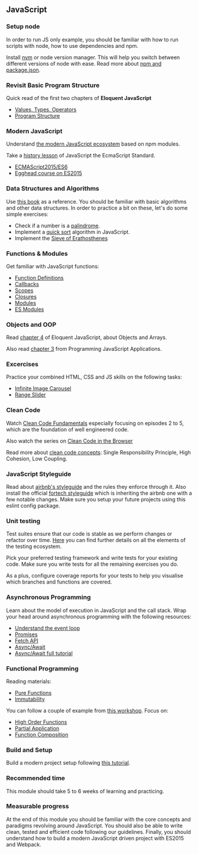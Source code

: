## JavaScript

### Setup node
In order to run JS only example, you should be familiar with how to run scripts with node, how to use dependencies and npm.

Install [nvm](https://github.com/creationix/nvm) or node version manager. This will help you switch between different versions of node with ease. Read more about [npm and package.json](https://www.sitepoint.com/beginners-guide-node-package-manager/).

### Revisit Basic Program Structure
Quick read of the first two chapters of **Eloquent JavaScript**
* [Values, Types, Operators](http://eloquentjavascript.net/01_values.html)
* [Program Structure](http://eloquentjavascript.net/02_program_structure.html)

### Modern JavaScript
Understand [the modern JavaScript ecosystem](https://medium.com/@peterxjang/modern-javascript-explained-for-dinosaurs-f695e9747b70) based on npm modules.

Take a [history lesson](https://auth0.com/blog/a-brief-history-of-javascript/) of JavaScript the EcmaScript Standard.
* [ECMAScript2015/ES6](http://es6-features.org/#Constants)
* [Egghead course on ES2015](https://egghead.io/courses/learn-es6-ecmascript-2015)

### Data Structures and Algorithms
Use [this book](https://github.com/amilajack/reading/blob/master/JavaScript/Learning%20Javascript%20Data%20Structures%20and%20Algorithms.pdf) as a reference. You should be familiar with basic algorithms and other data structures. In order to practice a bit on these, let's do some simple exercises:
* Check if a number is a [palindrome](https://en.wikipedia.org/wiki/Palindrome).
* Implement a [quick sort](https://en.wikipedia.org/wiki/Quicksort) algorithm in JavaScript.
* Implement the [Sieve of Erathosthenes](https://en.wikipedia.org/wiki/Sieve_of_Eratosthenes)

### Functions & Modules
Get familiar with JavaScript functions:
* [Function Definitions](http://eloquentjavascript.net/03_functions.html)
* [Callbacks](https://dev.to/faradayyg/understanding-javascript-callbacks-58i)
* [Scopes](https://scotch.io/tutorials/understanding-scope-in-javascript)
* [Closures](https://medium.freecodecamp.org/lets-learn-javascript-closures-66feb44f6a44)
* [Modules](https://toddmotto.com/mastering-the-module-pattern/)
* [ES Modules](https://hacks.mozilla.org/2018/03/es-modules-a-cartoon-deep-dive/)

### Objects and OOP
Read [chapter 4](http://eloquentjavascript.net/04_data.html) of Eloquent JavaScript, about Objects and Arrays.

Also read [chapter 3](https://github.com/agelessman/MyBooks/blob/master/programming-javascript-applications-eric-elliott(www.ebook-dl.com).pdf) from Programming JavaScript Applications.

### Excercises
Practice your combined HTML, CSS and JS skills on the following tasks:
* [Infinite Image Carousel](https://amazingcarousel.com/examples/jquery-image-carousel-slider-id13/)
* [Range Slider](http://rangeslider.js.org/)

### Clean Code
Watch [Clean Code Fundamentals](https://cleancoders.com/videos/clean-code/fundamentals) especially focusing on episodes 2 to 5, which are the foundation of well engineered code.

Also watch the series on [Clean Code in the Browser](https://cleancoders.com/videos/clean-code-in-the-browser)

Read more about [clean code concepts](https://alistapart.com/article/coding-with-clarity): Single Responsibility Principle, High Cohesion, Low Coupling.

### JavaScript Styleguide
Read about [airbnb's styleguide](https://github.com/airbnb/javascript) and the rules they enforce through it. Also install the official [fortech styleguide](https://github.com/FortechRomania/eslint-config-fortech) which is inheriting the airbnb one with a few notable changes. Make sure you setup your future projects using this eslint config package.

### Unit testing
Test suites ensure that our code is stable as we perform changes or refactor over time. [Here](https://github.com/FortechRomania/js-team-showcase/tree/master/how-we-work/testing) you can find further details on all the elements of the testing ecosystem. 

Pick your preferred testing framework and write tests for your existing code. Make sure you write tests for all the remaining exercises you do.

As a plus, configure coverage reports for your tests to help you visualise which branches and functions are covered.

### Asynchronous Programming
Learn about the model of execution in JavaScript and the call stack. Wrap your head around asynchronous programming with the following resources:
* [Understand the event loop](https://www.youtube.com/watch?v=8aGhZQkoFbQ)
* [Promises](https://scotch.io/tutorials/javascript-promises-for-dummies)
* [Fetch API](https://developer.mozilla.org/en-US/docs/Web/API/Fetch_API)
* [Async/Await](https://tutorialzine.com/2017/07/javascript-async-await-explained)
* [Async/Await full tutorial](https://egghead.io/courses/asynchronous-javascript-with-async-await)

### Functional Programming
Reading materials:
* [Pure Functions](https://hackernoon.com/functional-programming-paradigms-in-modern-javascript-pure-functions-797d9abbee1)
* [Immutability](https://hackernoon.com/functional-programming-paradigms-in-modern-javascript-immutability-4e9751ca005c)

You can follow a couple of example from [this workshop](https://github.com/alexnm/functional-javascript-workshop). Focus on:
* [High Order Functions](https://egghead.io/courses/mastering-asynchronous-programming-the-end-of-the-loop)
* [Partial Application](https://medium.com/javascript-scene/curry-or-partial-application-8150044c78b8)
* [Function Composition](https://medium.com/javascript-scene/master-the-javascript-interview-what-is-function-composition-20dfb109a1a0)

### Build and Setup
Build a modern project setup following [this tutorial](https://www.pluralsight.com/courses/javascript-development-environment).

### Recommended time
This module should take 5 to 6 weeks of learning and practicing.

### Measurable progress
At the end of this module you should be familiar with the core concepts and paradigms revolving around JavaScript. You should also be able to write clean, tested and efficient code following our guidelines. Finally, you should understand how to build a modern JavaScript driven project with ES2015 and Webpack.
